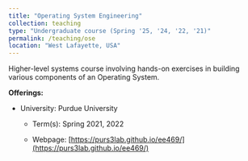 ```yaml
---
title: "Operating System Engineering"
collection: teaching
type: "Undergraduate course (Spring '25, '24, '22, '21)"
permalink: /teaching/ose
location: "West Lafayette, USA"
---
```


Higher-level systems course involving hands-on exercises in building various
components of an Operating System.

**Offerings:**

* University: Purdue University

  * Term(s): Spring 2021, 2022

  * Webpage: [https://purs3lab.github.io/ee469/](https://purs3lab.github.io/ee469/)

